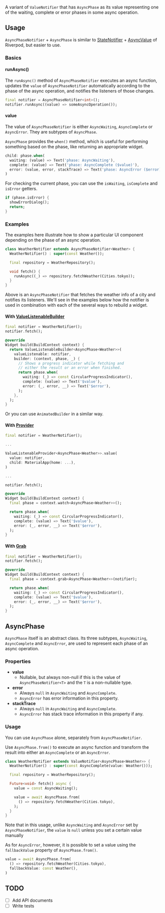 A variant of `ValueNotifier` that has `AsyncPhase` as its value representing one of
the waiting, complete or error phases in some async operation.

## Usage

`AsyncPhaseNotifier` + `AsyncPhase` is similar to [StateNotifier][state_notifier] +
[AsyncValue][async_value] of Riverpod, but easier to use.

[state_notifier]: https://pub.dev/packages/state_notifier
[async_value]: https://pub.dev/documentation/riverpod/latest/riverpod/AsyncValue-class.html

### Basics

#### runAsync()

The `runAsync()` method of `AsyncPhaseNotifier` executes an async function, updates
the `value` of `AsyncPhaseNotifier` automatically according to the phase of the
async operation, and notifies the listeners of those changes.

```dart
final notifier = AsyncPhaseNotifier<int>();
notifier.runAsync((value) => someAsyncOperation());
```

#### value

The value of `AsyncPhaseNotifier` is either `AsyncWaiting`, `AsyncComplete` or
`AsyncError`. They are subtypes of `AsyncPhase`.

`AsyncPhase` provides the `when()` method, which is useful for performing something
based on the phase, like returning an appropriate widget.

```dart
child: phase.when(
  waiting: (value) => Text('phase: AsyncWaiting'),
  complete: (value) => Text('phase: AsyncComplete ($value)'),
  error: (value, error, stackTrace) => Text('phase: AsyncError ($error)'),
)
```

For checking the current phase, you can use the `isWaiting`, `isComplete` and
`isError` getters.

```dart
if (phase.isError) {
  showErrorDialog();
  return;
}
```

### Examples

The examples here illustrate how to show a particular UI component depending on the
phase of an async operation. 

```dart
class WeatherNotifier extends AsyncPhaseNotifier<Weather> {
  WeatherNotifier() : super(const Weather());

  final repository = WeatherRepository();

  void fetch() {
    runAsync((_) => repository.fetchWeather(Cities.tokyo));
  }
}
```

Above is an `AsyncPhaseNotifier` that fetches the weather info of a city and notifies
its listeners. We'll see in the examples below how the notifier is used in combination
with each of the several ways to rebuild a widget.

#### With [ValueListenableBuilder][value_listenable_builder]

[value_listenable_builder]: https://api.flutter.dev/flutter/widgets/ValueListenableBuilder-class.html

```dart
final notifier = WeatherNotifier();
notifier.fetch();
```

```dart
@override
Widget build(BuildContext context) {
  return ValueListenableBuilder<AsyncPhase<Weather>>(
    valueListenable: notifier,
    builder: (context, phase, _) {
      // Shows a progress indicator while fetching and
      // either the result or an error when finished.
      return phase.when(
        waiting: (_) => const CircularProgressIndicator(),
        complete: (value) => Text('$value'),
        error: (_, error, __) => Text('$error'),
      );
    },
  ); 
}
```

Or you can use `AnimatedBuilder` in a similar way.

#### With [Provider][provider]

[provider]: https://pub.dev/packages/provider

```dart
final notifier = WeatherNotifier();

...

ValueListenableProvider<AsyncPhase<Weather>>.value(
  value: notifier,
  child: MaterialApp(home: ...),
)

...

notifier.fetch();
```

```dart
@override
Widget build(BuildContext context) {
  final phase = context.watch<AsyncPhase<Weather>>();

  return phase.when(
    waiting: (_) => const CircularProgressIndicator(),
    complete: (value) => Text('$value'),
    error: (_, error, __) => Text('$error'),
  );
}
```

#### With [Grab][grab]

[grab]: https://pub.dev/packages/grab

```dart
final notifier = WeatherNotifier();
notifier.fetch();
```

```dart
@override
Widget build(BuildContext context) {
  final phase = context.grab<AsyncPhase<Weather>>(notifier);

  return phase.when(
    waiting: (_) => const CircularProgressIndicator(),
    complete: (value) => Text('$value'),
    error: (_, error, __) => Text('$error'),
  );
}
```

## AsyncPhase

`AsyncPhase` itself is an abstract class. Its three subtypes, `AsyncWaiting`, `AsyncComplete`
and `AsyncError`, are used to represent each phase of an async operation.

### Properties

- **value**
    - Nullable, but always non-null if this is the value of `AsyncPhaseNotifier<T>`
      and the `T` is a non-nullable type.
- **error**
    - Always `null` in `AsyncWaiting` and `AsyncComplete`.
    - `AsyncError` has error information in this property.
- **stackTrace**
    - Always `null` in `AsyncWaiting` and `AsyncComplete`.
    - `AsyncError` has stack trace information in this property if any.

### Usage

You can use `AsyncPhase` alone, separately from `AsyncPhaseNotifier`.

Use `AsyncPhase.from()` to execute an async function and transform the result into
either an `AsyncComplete` or an `AsyncError`.

```dart
class WeatherNotifier extends ValueNotifier<AsyncPhase<Weather>> {
  WeatherNotifier() : super(const AsyncComplete(value: Weather()));

  final repository = WeatherRepository();

  Future<void> fetch() async {
    value = const AsyncWaiting();

    value = await AsyncPhase.from(
      () => repository.fetchWeather(Cities.tokyo),
    );
  }
}
```

Note that in this usage, unlike `AsyncWaiting` and `AsyncError` set by `AsyncPhaseNotifier`,
the `value` is `null` unless you set a certain value manually 

As for `AsyncError`, however, it is possible to set a value using the `fallbackValue`
property of `AsyncPhase.from()`.

```dart
value = await AsyncPhase.from(
  () => repository.fetchWeather(Cities.tokyo),
  fallbackValue: const Weather(),
)
```

## TODO

- [ ] Add API documents
- [ ] Write tests
